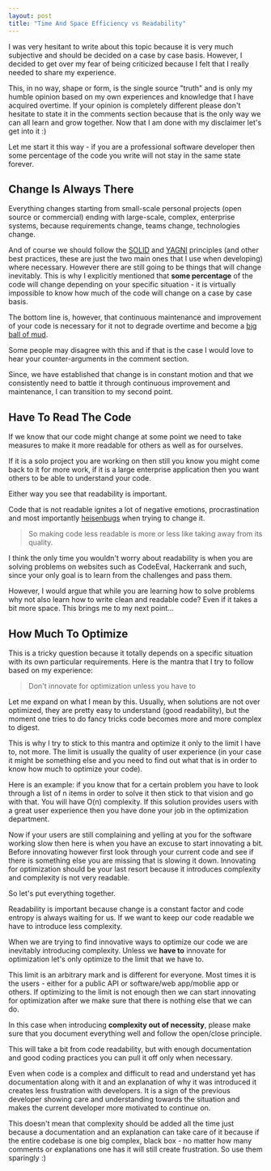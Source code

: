 ```yaml
---
layout: post
title: "Time And Space Efficiency vs Readability"
---
```


I was very hesitant to write about this topic because it is very much subjective and should be decided on a case by case basis. However, I decided to get over my fear of being criticized because I felt that I really needed to share my experience.

This, in no way, shape or form, is the single source "truth" and is only my humble opinion based on my own experiences and knowledge that I have acquired overtime. If your opinion is completely different please don't hesitate to state it in the comments section because that is the only way we can all learn and grow together. Now that I am done with my disclaimer let's get into it :)

Let me start it this way - if you are a professional software developer then some percentage of the code you write will not stay in the same state forever.

## Change Is Always There

Everything changes starting from small-scale personal projects (open source or commercial) ending with large-scale, complex, enterprise systems, because requirements change, teams change, technologies change.

And of course we should follow the [SOLID](https://en.wikipedia.org/wiki/SOLID_%28object-oriented_design%29) and [YAGNI](https://en.wikipedia.org/wiki/You_aren%27t_gonna_need_it) principles (and other best practices, these are just the two main ones that I use when developing) where necessary. However there are still going to be things that will change inevitably. This is why I explicitly mentioned that **some percentage** of the code will change depending on your specific situation - it is virtually impossible to know how much of the code will change on a case by case basis. 

The bottom line is, however, that continuous maintenance and improvement of your code is necessary for it not to degrade overtime and become a [big ball of mud](https://en.wikipedia.org/wiki/Big_ball_of_mud).

Some people may disagree with this and if that is the case I would love to hear your counter-arguments in the comment section.

Since, we have established that change is in constant motion and that we consistently need to battle it through continuous improvement and maintenance, I can transition to my second point.

## Have To Read The Code

If we know that our code might change at some point we need to take measures to make it more readable for others as well as for ourselves. 

If it is a solo project you are working on then still you know you might come back to it for more work, if it is a large enterprise application then you want others to be able to understand your code. 

Either way you see that readability is important.

Code that is not readable ignites a lot of negative emotions, procrastination and most importantly [heisenbugs](https://en.wikipedia.org/wiki/Heisenbug) when trying to change it.

> So making code less readable is more or less like taking away from its quality.

I think the only time you wouldn't worry about readability is when you are solving problems on websites such as CodeEval, Hackerrank and such, since your only goal is to learn from the challenges and pass them. 

However, I would argue that while you are learning how to solve problems why not also learn how to write clean and readable code? Even if it takes a bit more space. This brings me to my next point...

## How Much To Optimize

This is a tricky question because it totally depends on a specific situation with its own particular requirements. Here is the mantra that I try to follow based on my experience:

> Don't innovate for optimization unless you have to

Let me expand on what I mean by this. Usually, when solutions are not over optimized, they are pretty easy to understand (good readability), but the moment one tries to do fancy tricks code becomes more and more complex to digest. 

This is why I try to stick to this mantra and optimize it only to the limit I have to, not more. The limit is usually the quality of user experience (in your case it might be something else and you need to find out what that is in order to know how much to optimize your code).

Here is an example: if you know that for a certain problem you have to look through a list of n items in order to solve it then stick to that vision and go with that. You will have O(n) complexity. If this solution provides users with a great user experience then you have done your job in the optimization department.

Now if your users are still complaining and yelling at you for the software working slow then here is when you have an excuse to start innovating a bit. Before innovating however first look through your current code and see if there is something else you are missing that is slowing it down. Innovating for optimization should be your last resort because it introduces complexity and complexity is not very readable.

So let's put everything together.

Readability is important because change is a constant factor and code entropy is always waiting for us. If we want to keep our code readable we have to introduce less complexity. 

When we are trying to find innovative ways to optimize our code we are inevitably introducing complexity. Unless we **have to** innovate for optimization let's only optimize to the limit that we have to. 

This limit is an arbitrary mark and is different for everyone. Most times it is the users - either for a public API or software/web app/moblie app or others. If optimizing to the limit is not enough then we can start innovating for optimization after we make sure that there is nothing else that we can do.

In this case when introducing **complexity out of necessity**, please make sure that you document everything well and follow the open/close principle.

This will take a bit from code readability, but with enough documentation and good coding practices you can pull it off only when necessary.

Even when code is a complex and difficult to read and understand yet has documentation along with it and an explanation of why it was introduced it creates less frustration with developers. It is a sign of the previous developer showing care and understanding towards the situation and makes the current developer more motivated to continue on.

This doesn't mean that complexity should be added all the time just because a documentation and an explanation can take care of it because if the entire codebase is one big complex, black box - no matter how many comments or explanations one has it will still create frustration. So use them sparingly :)
